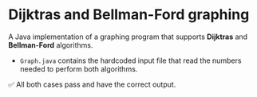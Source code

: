 # Dijktras and Bellman-Ford graphing

A Java implementation of a graphing program that supports **Dijktras** and **Bellman-Ford** algorithms.

- `Graph.java` contains the hardcoded input file that read the numbers needed to perform both algorithms.

✅ All both cases pass and have the correct output.
